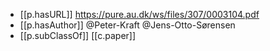 


- [[p.hasURL]] https://pure.au.dk/ws/files/307/0003104.pdf
- [[p.hasAuthor]] @Peter-Kraft @Jens-Otto-Sørensen
- [[p.subClassOf]] [[c.paper]]
